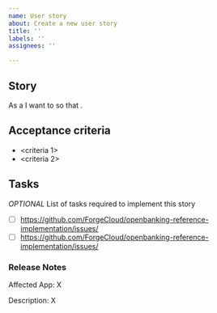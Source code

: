 ```yaml
---
name: User story
about: Create a new user story
title: ''
labels: ''
assignees: ''

---
```


## Story

As a <user type> I want to <task> so that <goal>.

## Acceptance criteria

- <criteria 1>
- <criteria 2>

## Tasks

_OPTIONAL_
List of tasks required to implement this story

- [ ] https://github.com/ForgeCloud/openbanking-reference-implementation/issues/<issueID>
- [ ] https://github.com/ForgeCloud/openbanking-reference-implementation/issues/<issueID>

### Release Notes

Affected App: X

Description: X
<end release notes>
